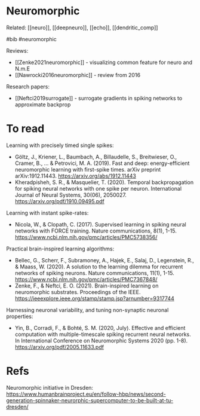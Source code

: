 # Neuromorphic

Related: [[neuro]], [[deepneuro]], [[echo]], [[dendritic_comp]]

#bib #neuromorphic


Reviews:
* [[Zenke2021neuromorphic]] - visualizing common feature for neuro and N.m.E
* [[Nawrocki2016neuromorphic]] - review from 2016

Research papers:
* [[Neftci2019surrogate]] - surrogate gradients in spiking networks to approximate backprop

# To read

Learning with precisely timed single spikes:
* Göltz, J., Kriener, L., Baumbach, A., Billaudelle, S., Breitwieser, O., Cramer, B., ... & Petrovici, M. A. (2019). Fast and deep: energy-efficient neuromorphic learning with first-spike times. arXiv preprint arXiv:1912.11443. https://arxiv.org/abs/1912.11443
* Kheradpisheh, S. R., & Masquelier, T. (2020). Temporal backpropagation for spiking neural networks with one spike per neuron. International Journal of Neural Systems, 30(06), 2050027. https://arxiv.org/pdf/1910.09495.pdf

Learning with instant spike-rates:
* Nicola, W., & Clopath, C. (2017). Supervised learning in spiking neural networks with FORCE training. Nature communications, 8(1), 1-15. https://www.ncbi.nlm.nih.gov/pmc/articles/PMC5738356/

Practical brain-inspired learning algorithms:
* Bellec, G., Scherr, F., Subramoney, A., Hajek, E., Salaj, D., Legenstein, R., & Maass, W. (2020). A solution to the learning dilemma for recurrent networks of spiking neurons. Nature communications, 11(1), 1-15. https://www.ncbi.nlm.nih.gov/pmc/articles/PMC7367848/
* Zenke, F., & Neftci, E. O. (2021). Brain-inspired learning on neuromorphic substrates. Proceedings of the IEEE. https://ieeexplore.ieee.org/stamp/stamp.jsp?arnumber=9317744

Harnessing neuronal variability, and tuning non-synaptic neuronal properties:
* Yin, B., Corradi, F., & Bohté, S. M. (2020, July). Effective and efficient computation with multiple-timescale spiking recurrent neural networks. In International Conference on Neuromorphic Systems 2020 (pp. 1-8). https://arxiv.org/pdf/2005.11633.pdf

# Refs

Neuromorphic initiative in Dresden:
https://www.humanbrainproject.eu/en/follow-hbp/news/second-generation-spinnaker-neurorphic-supercomputer-to-be-built-at-tu-dresden/